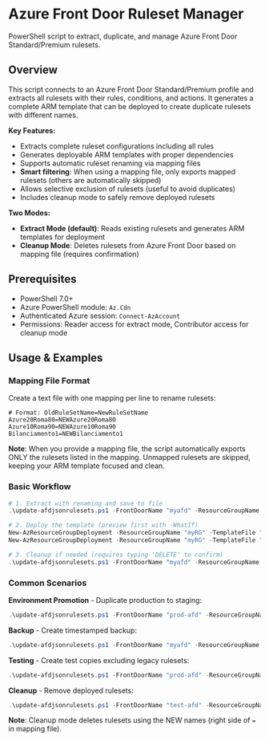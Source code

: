 # Azure Front Door Ruleset Manager

PowerShell script to extract, duplicate, and manage Azure Front Door Standard/Premium rulesets.

## Overview

This script connects to an Azure Front Door Standard/Premium profile and extracts all rulesets with their rules, conditions, and actions. It generates a complete ARM template that can be deployed to create duplicate rulesets with different names.

**Key Features:**
- Extracts complete ruleset configurations including all rules
- Generates deployable ARM templates with proper dependencies
- Supports automatic ruleset renaming via mapping files
- **Smart filtering**: When using a mapping file, only exports mapped rulesets (others are automatically skipped)
- Allows selective exclusion of rulesets (useful to avoid duplicates)
- Includes cleanup mode to safely remove deployed rulesets

**Two Modes:**
- **Extract Mode (default)**: Reads existing rulesets and generates ARM templates for deployment
- **Cleanup Mode**: Deletes rulesets from Azure Front Door based on mapping file (requires confirmation)

## Prerequisites

- PowerShell 7.0+
- Azure PowerShell module: `Az.Cdn` 
- Authenticated Azure session: `Connect-AzAccount`
- Permissions: Reader access for extract mode, Contributor access for cleanup mode

## Usage & Examples

### Mapping File Format
Create a text file with one mapping per line to rename rulesets:
```text
# Format: OldRuleSetName=NewRuleSetName
Azure20Roma80=NEWAzure20Roma80
Azure10Roma90=NEWAzure10Roma90
Bilanciamento1=NEWBilanciamento1
```
**Note**: When you provide a mapping file, the script automatically exports ONLY the rulesets listed in the mapping. Unmapped rulesets are skipped, keeping your ARM template focused and clean.

### Basic Workflow
```powershell
# 1. Extract with renaming and save to file
.\update-afdjsonrulesets.ps1 -FrontDoorName "myafd" -ResourceGroupName "myRG" -RuleSetMappingFile ".\mapping.txt" -OutputPath ".\rulesets.json"

# 2. Deploy the template (preview first with -WhatIf)
New-AzResourceGroupDeployment -ResourceGroupName "myRG" -TemplateFile ".\rulesets.json" -WhatIf
New-AzResourceGroupDeployment -ResourceGroupName "myRG" -TemplateFile ".\rulesets.json"

# 3. Cleanup if needed (requires typing 'DELETE' to confirm)
.\update-afdjsonrulesets.ps1 -FrontDoorName "myafd" -ResourceGroupName "myRG" -RuleSetMappingFile ".\mapping.txt" -CleanupMode
```

### Common Scenarios

**Environment Promotion** - Duplicate production to staging:
```powershell
.\update-afdjsonrulesets.ps1 -FrontDoorName "prod-afd" -ResourceGroupName "prod-rg" -RuleSetMappingFile ".\prod-to-staging.txt" -OutputPath ".\staging-rulesets.json"
```

**Backup** - Create timestamped backup:
```powershell
.\update-afdjsonrulesets.ps1 -FrontDoorName "myafd" -ResourceGroupName "myRG" -OutputPath ".\backup-$(Get-Date -Format 'yyyyMMdd').json"
```

**Testing** - Create test copies excluding legacy rulesets:
```powershell
.\update-afdjsonrulesets.ps1 -FrontDoorName "prod-afd" -ResourceGroupName "prod-rg" -RuleSetMappingFile ".\prod-to-test.txt" -ExcludeRuleSets @("LEGACY*") -OutputPath ".\test-rulesets.json"
```

**Cleanup** - Remove deployed rulesets:
```powershell
.\update-afdjsonrulesets.ps1 -FrontDoorName "test-afd" -ResourceGroupName "test-rg" -RuleSetMappingFile ".\test-mapping.txt" -CleanupMode
```
**Note**: Cleanup mode deletes rulesets using the NEW names (right side of `=` in mapping file).